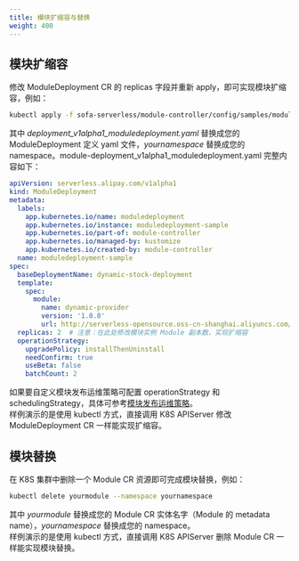 ```yaml
---
title: 模块扩缩容与替换
weight: 400
---
```


<a name="uHuOJ"></a>
## 模块扩缩容
修改 ModuleDeployment CR 的 replicas 字段并重新 apply，即可实现模块扩缩容，例如：
```bash
kubectl apply -f sofa-serverless/module-controller/config/samples/module-deployment_v1alpha1_moduledeployment.yaml --namespace yournamespace
```
其中 _deployment_v1alpha1_moduledeployment.yaml_ 替换成您的 ModuleDeployment 定义 yaml 文件，_yournamespace_ 替换成您的 namespace。module-deployment_v1alpha1_moduledeployment.yaml 完整内容如下：
```yaml
apiVersion: serverless.alipay.com/v1alpha1
kind: ModuleDeployment
metadata:
  labels:
    app.kubernetes.io/name: moduledeployment
    app.kubernetes.io/instance: moduledeployment-sample
    app.kubernetes.io/part-of: module-controller
    app.kubernetes.io/managed-by: kustomize
    app.kubernetes.io/created-by: module-controller
  name: moduledeployment-sample
spec:
  baseDeploymentName: dynamic-stock-deployment
  template:
    spec:
      module:
        name: dynamic-provider
        version: '1.0.0'
        url: http://serverless-opensource.oss-cn-shanghai.aliyuncs.com/module-packages/stable/dynamic-provider-1.0.0-ark-biz.jar
  replicas: 2  # 注意：在此处修改模块实例 Module 副本数，实现扩缩容
  operationStrategy:
    upgradePolicy: installThenUninstall
    needConfirm: true
    useBeta: false
    batchCount: 2
```

如果要自定义模块发布运维策略可配置 operationStrategy 和 schedulingStrategy，具体可参考[模块发布运维策略](../operation-and-scheduling-strategy)。<br />样例演示的是使用 kubectl 方式，直接调用 K8S APIServer 修改 ModuleDeployment CR 一样能实现扩缩容。

<a name="T0hpZ"></a>
## 模块替换
在 K8S 集群中删除一个 Module CR 资源即可完成模块替换，例如：
```bash
kubectl delete yourmodule --namespace yournamespace
```
其中 _yourmodule_ 替换成您的 Module CR 实体名字（Module 的 metadata name），_yournamespace_ 替换成您的 namespace。<br />样例演示的是使用 kubectl 方式，直接调用 K8S APIServer 删除 Module CR 一样能实现模块替换。


<br/>
<br/>

